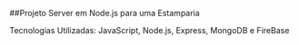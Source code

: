 ##Projeto Server em Node.js para uma Estamparia

Tecnologias Utilizadas: JavaScript, Node.js, Express, MongoDB e FireBase
